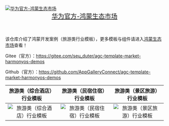<a href="https://developer.huawei.com/consumer/cn/market/prod-list?origin=template" target="_blank">
  <img src="https://i-blog.csdnimg.cn/direct/3e26fcd0feae4e648f0deb6c9bc47781.png" alt="华为官方-鸿蒙生态市场" />
</a>

<div align="center">
  <span style="font-size: 20px;">
    <a href="https://developer.huawei.com/consumer/cn/market/prod-list?origin=template">华为官方-鸿蒙生态市场</a>
  </span>
</div>

</br>
</br>

该仓库介绍了鸿蒙开发案例（旅游类行业模板），更多模板与组件请进入[鸿蒙生态市场](https://developer.huawei.com/consumer/cn/market/prod-list/4437348dd20f48249540d1b57ef2eff6/categoryL2_202410080002)查看！

Gitee（官方）：https://gitee.com/seu_duter/agc-template-market-harmonyos-demos

Github（官方）：https://github.com/AppGalleryConnect/agc-template-market-harmonyos-demos

| 旅游类（综合酒店）行业模板 | 旅游类（民宿住宿）行业模板 | 旅游类（景区旅游）行业模板 |
|:---:|:---:|:---:|
| ![旅游类（综合酒店）行业模板](https://i-blog.csdnimg.cn/img_convert/73d69281d9a8f118368628bc98aacc7d.png)| ![旅游类（民宿住宿）行业模板](https://i-blog.csdnimg.cn/img_convert/d0ffebb7324313fa87d998f74a7dd888.png) | ![旅游类（景区旅游）行业模板](https://i-blog.csdnimg.cn/img_convert/186c1c3e07f56d4c5a542d27d8758f54.png) |